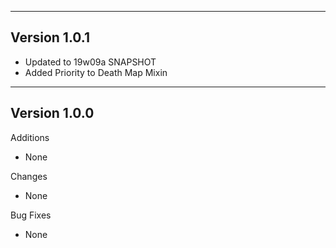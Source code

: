 ------------------------------------------------------
Version 1.0.1
------------------------------------------------------
- Updated to 19w09a SNAPSHOT
- Added Priority to Death Map Mixin
------------------------------------------------------
Version 1.0.0
------------------------------------------------------
Additions
- None

Changes
- None

Bug Fixes
- None
